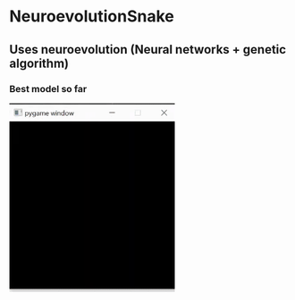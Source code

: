 # NeuroevolutionSnake
## Uses neuroevolution (Neural networks + genetic algorithm)
### Best model so far
![Demo](snake_gif.gif)
